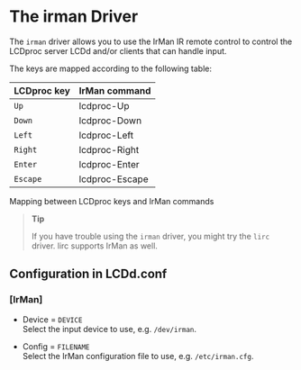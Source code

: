 # The irman Driver

The `irman` driver allows you to use the IrMan IR remote control to
control the LCDproc server LCDd and/or clients that can handle input.

The keys are mapped according to the following table:

| LCDproc key | IrMan command  |
| ----------- | -------------- |
| `Up`        | lcdproc-Up     |
| `Down`      | lcdproc-Down   |
| `Left`      | lcdproc-Left   |
| `Right`     | lcdproc-Right  |
| `Enter`     | lcdproc-Enter  |
| `Escape`    | lcdproc-Escape |

Mapping between LCDproc keys and IrMan commands

> **Tip**
> 
> If you have trouble using the `irman` driver, you might try the `lirc`
> driver. lirc supports IrMan as well.

## Configuration in LCDd.conf

### \[IrMan\]

  - Device = `DEVICE`  
    Select the input device to use, e.g. `/dev/irman`.

  - Config = `FILENAME`  
    Select the IrMan configuration file to use, e.g. `/etc/irman.cfg`.
